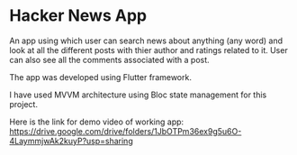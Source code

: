 # Hacker News App

An app using which user can search news about anything (any word) and look at all the different posts with thier author and ratings related to it. User can also see all the comments associated with a post.

The app was developed using Flutter framework.

I have used MVVM architecture using Bloc state management for this project.

Here is the link for demo video of working app: https://drive.google.com/drive/folders/1JbOTPm36ex9g5u6O-4LaymmjwAk2kuyP?usp=sharing
